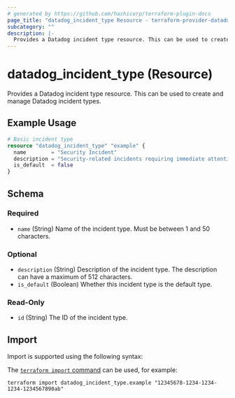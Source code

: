 ```yaml
---
# generated by https://github.com/hashicorp/terraform-plugin-docs
page_title: "datadog_incident_type Resource - terraform-provider-datadog"
subcategory: ""
description: |-
  Provides a Datadog incident type resource. This can be used to create and manage Datadog incident types.
---
```


# datadog_incident_type (Resource)

Provides a Datadog incident type resource. This can be used to create and manage Datadog incident types.

## Example Usage

```terraform
# Basic incident type
resource "datadog_incident_type" "example" {
  name        = "Security Incident"
  description = "Security-related incidents requiring immediate attention"
  is_default  = false
}
```

<!-- schema generated by tfplugindocs -->
## Schema

### Required

- `name` (String) Name of the incident type. Must be between 1 and 50 characters.

### Optional

- `description` (String) Description of the incident type. The description can have a maximum of 512 characters.
- `is_default` (Boolean) Whether this incident type is the default type.

### Read-Only

- `id` (String) The ID of the incident type.

## Import

Import is supported using the following syntax:

The [`terraform import` command](https://developer.hashicorp.com/terraform/cli/commands/import) can be used, for example:

```shell
terraform import datadog_incident_type.example "12345678-1234-1234-1234-1234567890ab"
```
